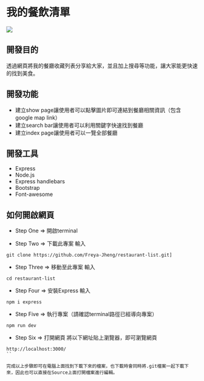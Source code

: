 # 我的餐飲清單
![](https://assets-lighthouse.s3.amazonaws.com/uploads/image/file/5720/restaurants-list-cover.jpg)

## 開發目的
透過網頁將我的餐廳收藏列表分享給大家，並且加上搜尋等功能，讓大家能更快速的找到美食。

## 開發功能

* 建立show page讓使用者可以點擊圖片即可連結到餐廳相關資訊（包含google map link）
* 建立search bar讓使用者可以利用關鍵字快速找到餐廳
* 建立index page讓使用者可以一覽全部餐廳

## 開發工具

* Express
* Node.js
* Express handlebars
* Bootstrap
* Font-awesome

## 如何開啟網頁

* Step One => 開啟terminal

* Step Two => 下載此專案
輸入
```
git clone https://github.com/Freya-Jheng/restaurant-list.git]
```

* Step Three => 移動至此專案
輸入
```
cd restaurant-list
```

* Step Four => 安裝Express
輸入
```
npm i express
```

* Step Five => 執行專案（請確認terminal路徑已經導向專案）
```
npm run dev
```

* Step Six => 打開網頁
將以下網址貼上瀏覽器，即可瀏覽網頁
```
http://localhost:3000/
``

完成以上步驟即可在電腦上面找到下載下來的檔案，也下載時會同時將.git檔案一起下載下來，因此也可以直接在Source上面打開檔案進行編輯。


